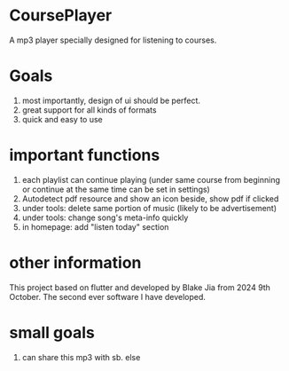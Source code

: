 # CoursePlayer
A mp3 player specially designed for listening to courses.

# Goals
1. most importantly, design of ui should be perfect.
2. great support for all kinds of formats
3. quick and easy to use

# important functions 
1. each playlist can continue playing (under same course from beginning or continue at the same time can be set in settings)
2. Autodetect pdf resource and show an icon beside, show pdf if clicked
3. under tools: delete same portion of music (likely to be advertisement)
4. under tools: change song's meta-info quickly
5. in homepage: add "listen today" section

# other information
This project based on flutter and developed by Blake Jia from 2024 9th October. The second ever software I have developed. 

# small goals
1. can share this mp3 with sb. else 